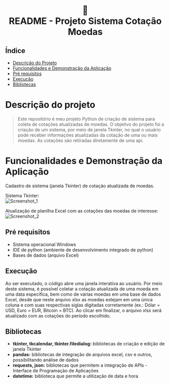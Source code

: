 <h1 align="center">
📄<br>README - Projeto Sistema Cotação Moedas
</h1>

## Índice 

* [Descrição do Projeto](#descrição-do-projeto)
* [Funcionalidades e Demonstração da Aplicação](#funcionalidades-e-demonstração-da-aplicação)
* [Pré requisitos](#pré-requisitos)
* [Execução](#execução)
* [Bibliotecas](#bibliotecas)

# Descrição do projeto
> Este repositório é meu projeto Python de criação de sistema para coleta de cotações atualizadas de moedas. O objetivo do projeto foi a criação de um sistema, por meio de janela Tkinter, no qual o usuário pode receber informações atualizadas da cotação de uma ou mais moedas. As cotações são retiradas diretamente de uma api.

# Funcionalidades e Demonstração da Aplicação
Cadastro de sistema (janela Tkinter) de cotação atualizada de moedas.

Sistema Tkinter:<br>
![Screenshot_1](https://user-images.githubusercontent.com/128300382/228549084-3895f968-11ba-4c28-b0c4-c8ae346206d5.png)

Atualização de planilha Excel com as cotações das moedas de interesse:<br>
![Screenshot_2](https://user-images.githubusercontent.com/128300382/228549402-c66e2147-7314-45ba-88e1-fd99deb47b3c.png)

## Pré requisitos

* Sistema operacional Windows
* IDE de python (ambiente de desenvolvimento integrado de python)
* Bases de dados (arquivo Excel)

## Execução

Ao ser executado, o código abre uma janela interativa ao usuário. Por meio deste sistema, é possível coletar a cotação atualizada de uma moeda em uma data específica, bem como de várias moedas em uma base de dados Excel, desde que neste arquivo xlsx as moedas estejam em uma única coluna e com suas respectivas siglas digitadas corretamente (ex.: Dólar = USD, Euro = EUR, Bitcoin = BTC). Ao clicar em finalizar, o arquivo xlsx será atualizado com as cotações do período escolhido.

## Bibliotecas

* <strong>tkinter, tkcalendar, tkinter.filedialog:</strong> bibliotecas de criação e edição de janela Tkinter<br>
* <strong>pandas:</strong> bibliotecas de integração de arquivos excel, csv e outros, possibilitando análise de dados<br>
* <strong>requests, json:</strong> bibliotecas que permitem a integração de APIs - Interface de Programação de Aplicações<br>
* <strong>datetime:</strong> biblioteca que permite a utilização de data e hora<br>
